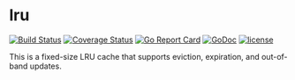 # lru

[![Build Status](https://travis-ci.com/nathanjcochran/lru.svg?branch=master)](https://travis-ci.com/nathanjcochran/lru)
[![Coverage Status](https://coveralls.io/repos/github/nathanjcochran/lru/badge.svg?branch=master)](https://coveralls.io/github/nathanjcochran/lru?branch=master)
[![Go Report Card](https://goreportcard.com/badge/github.com/nathanjcochran/lru)](https://goreportcard.com/report/github.com/nathanjcochran/lru)
[![GoDoc](https://godoc.org/github.com/nathanjcochran/lru?status.svg)](https://godoc.org/github.com/nathanjcochran/lru) 
[![license](https://img.shields.io/github/license/nathanjcochran/lru.svg?maxAge=2592000)](LICENSE)

This is a fixed-size LRU cache that supports eviction, expiration, and
out-of-band updates.
